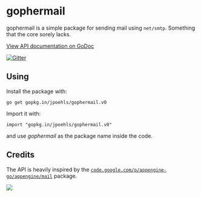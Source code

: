 # gophermail

gophermail is a simple package for sending mail using `net/smtp`.
Something that the core sorely lacks.

[View API documentation on GoDoc](http://godoc.org/github.com/jpoehls/gophermail)

[![Gitter](https://badges.gitter.im/Join%20Chat.svg)](https://gitter.im/jpoehls/gophermail?utm_source=badge&utm_medium=badge&utm_campaign=pr-badge)

## Using

Install the package with:

    go get gopkg.in/jpoehls/gophermail.v0
  
Import it with:

    import "gopkg.in/jpoehls/gophermail.v0"
  
and use *gophermail* as the package name inside the code.

## Credits

The API is heavily inspired by the [`code.google.com/p/appengine-go/appengine/mail`](https://code.google.com/p/appengine-go/source/browse/appengine/mail/mail.go) package.

<a href='http://www.babygopher.org'><img src='https://raw2.github.com/drnic/babygopher-site/gh-pages/images/babygopher-badge.png' ></a>
